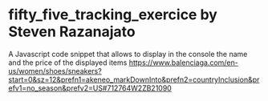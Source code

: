 # fifty_five_tracking_exercice by Steven Razanajato
A Javascript code snippet that allows to display in the console the name and the price of the displayed items
https://www.balenciaga.com/en-us/women/shoes/sneakers?start=0&sz=12&prefn1=akeneo_markDownInto&prefn2=countryInclusion&prefv1=no_season&prefv2=US#712764W2ZB21090
